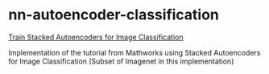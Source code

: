 # nn-autoencoder-classification
[Train Stacked Autoencoders for Image Classification](https://www.mathworks.com/help/nnet/examples/training-a-deep-neural-network-for-digit-classification.html?s_tid=gn_loc_drop)

Implementation of the tutorial from Mathworks using Stacked Autoencoders for Image Classification (Subset of Imagenet in this implementation)
